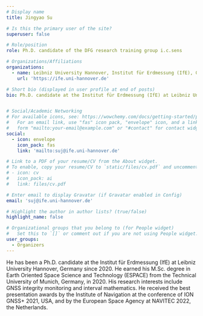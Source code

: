 ```yaml
---
# Display name
title: Jingyao Su

# Is this the primary user of the site?
superuser: false

# Role/position
role: Ph.D. candidate of the DFG research training group i.c.sens

# Organizations/Affiliations
organizations:
  - name: Leibniz University Hannover, Institut für Erdmessung (IfE), Germany
    url: 'https://ife.uni-hannover.de'

# Short bio (displayed in user profile at end of posts)
bio: Ph.D. candidate at the Institut für Erdmessung (IfE) at Leibniz University Hannover, Germany


# Social/Academic Networking
# For available icons, see: https://wowchemy.com/docs/getting-started/page-builder/#icons
#   For an email link, use "fas" icon pack, "envelope" icon, and a link in the
#   form "mailto:your-email@example.com" or "#contact" for contact widget.
social:
  - icon: envelope
    icon_pack: fas
    link: 'mailto:suj@ife.uni-hannover.de'

# Link to a PDF of your resume/CV from the About widget.
# To enable, copy your resume/CV to `static/files/cv.pdf` and uncomment the lines below.
# - icon: cv
#   icon_pack: ai
#   link: files/cv.pdf

# Enter email to display Gravatar (if Gravatar enabled in Config)
email: 'suj@ife.uni-hannover.de'

# Highlight the author in author lists? (true/false)
highlight_name: false

# Organizational groups that you belong to (for People widget)
#   Set this to `[]` or comment out if you are not using People widget.
user_groups:
  - Organizers
---
```


He has been a Ph.D. candidate at the Institut für Erdmessung (IfE) at Leibniz University Hannover, Germany since 2020. He earned his M.Sc. degree in Earth Oriented Space Science and Technology (ESPACE) from the Technical University of Munich, Germany, in 2020. His research interests include GNSS integrity monitoring and interval mathematics. He received the best presentation awards by the Institute of Navigation at the conference of ION GNSS+ 2021, USA, and by the European Space Agency at NAVITEC 2022, the Netherlands.

